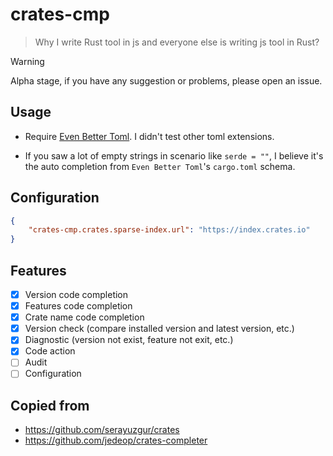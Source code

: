 # crates-cmp

> Why I write Rust tool in js and everyone else is writing js tool in Rust?

> [!WARNING]
> Alpha stage, if you have any suggestion or problems, please open an issue.

## Usage

- Require [Even Better Toml](https://marketplace.visualstudio.com/items?itemName=tamasfe.even-better-toml). I didn't test other toml extensions.

- If you saw a lot of empty strings in scenario like `serde = ""`, I believe it's the auto completion from `Even Better Toml`'s `cargo.toml` schema.

## Configuration

```json
{
    "crates-cmp.crates.sparse-index.url": "https://index.crates.io"
}
```

## Features

- [x] Version code completion
- [x] Features code completion
- [x] Crate name code completion
- [x] Version check (compare installed version and latest version, etc.)
- [x] Diagnostic (version not exist, feature not exit, etc.)
- [x] Code action
- [ ] Audit
- [ ] Configuration

## Copied from

- https://github.com/serayuzgur/crates
- https://github.com/jedeop/crates-completer
